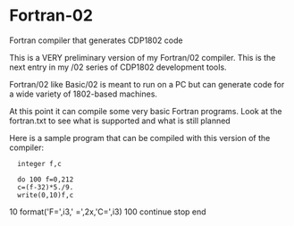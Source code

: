 # Fortran-02
Fortran compiler that generates CDP1802 code

This is a VERY preliminary version of my Fortran/02 compiler.  This is the
next entry in my /02 series of CDP1802 development tools.

Fortran/02 like Basic/02 is meant to run on a PC but can generate code for
a wide variety of 1802-based machines.

At this point it can compile some very basic Fortran programs.  Look at the
fortran.txt to see what is supported and what is still planned

Here is a sample program that can be compiled with this version of the
compiler:

      integer f,c

      do 100 f=0,212
      c=(f-32)*5./9.
      write(0,10)f,c
10    format('F=',i3,' =',2x,'C=',i3)
100   continue
      stop
      end

